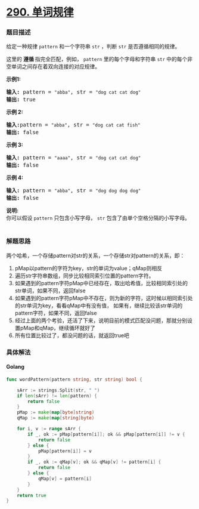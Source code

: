 # [290. 单词规律](https://leetcode-cn.com/problems/word-pattern/description/)

### 题目描述

<p>给定一种规律 <code>pattern</code>&nbsp;和一个字符串&nbsp;<code>str</code>&nbsp;，判断 <code>str</code> 是否遵循相同的规律。</p>

<p>这里的&nbsp;<strong>遵循&nbsp;</strong>指完全匹配，例如，&nbsp;<code>pattern</code>&nbsp;里的每个字母和字符串&nbsp;<code>str</code><strong>&nbsp;</strong>中的每个非空单词之间存在着双向连接的对应规律。</p>

<p><strong>示例1:</strong></p>

<pre><strong>输入:</strong> pattern = <code>&quot;abba&quot;</code>, str = <code>&quot;dog cat cat dog&quot;</code>
<strong>输出:</strong> true</pre>

<p><strong>示例 2:</strong></p>

<pre><strong>输入:</strong>pattern = <code>&quot;abba&quot;</code>, str = <code>&quot;dog cat cat fish&quot;</code>
<strong>输出:</strong> false</pre>

<p><strong>示例 3:</strong></p>

<pre><strong>输入:</strong> pattern = <code>&quot;aaaa&quot;</code>, str = <code>&quot;dog cat cat dog&quot;</code>
<strong>输出:</strong> false</pre>

<p><strong>示例&nbsp;4:</strong></p>

<pre><strong>输入:</strong> pattern = <code>&quot;abba&quot;</code>, str = <code>&quot;dog dog dog dog&quot;</code>
<strong>输出:</strong> false</pre>

<p><strong>说明:</strong><br>
你可以假设&nbsp;<code>pattern</code>&nbsp;只包含小写字母，&nbsp;<code>str</code>&nbsp;包含了由单个空格分隔的小写字母。&nbsp; &nbsp;&nbsp;</p>

### 解题思路

两个哈希，一个存储pattern对str的关系，一个存储str对pattern的关系，即：
1. pMap以pattern的字符为key，str的单词为value；qMap则相反
2. 遍历str字符串数组，同步比较相同索引位置的pattern字符。
3. 如果遇到的pattern字符pMap中已经存在，取出哈希值，比较相同索引处的str单词，如果不同，返回false
4. 如果遇到的pattern字符pMap中不存在，则为新的字符，这时候以相同索引处的str单词为key，看看qMap中有没有值，
如果有，继续比较该str单词的pattern字符，如果不同，返回false
5. 经过上面的两个考验，还活了下来，说明目前的模式匹配没问题，那就分别设置pMap和qMap，继续循环就好了
6. 所有位置比较过了，都没问题的话，就返回true吧


### 具体解法


#### **Golang**
```go
func wordPattern(pattern string, str string) bool {

	sArr := strings.Split(str, " ")
	if len(sArr) != len(pattern) {
		return false
	}
	pMap := make(map[byte]string)
	qMap := make(map[string]byte)

	for i, v := range sArr {
		if _, ok := pMap[pattern[i]]; ok && pMap[pattern[i]] != v {
			return false
		} else {
			pMap[pattern[i]] = v
		}
		if _, ok := qMap[v]; ok && qMap[v] != pattern[i] {
			return false
		} else {
			qMap[v] = pattern[i]
		}
	}
	return true
}
```


